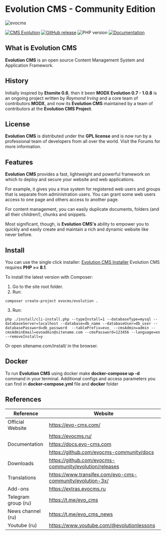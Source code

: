 # Evolution CMS - Community Edition

![evocms](https://user-images.githubusercontent.com/523389/167645693-694ca1c1-fb53-45d5-aa63-e3d8c5e1cc84.jpg)

[![CMS Evolution](https://img.shields.io/badge/CMS-Evolution-brightgreen.svg)](https://github.com/evocms-community/evolution) [![GitHub release](https://img.shields.io/github/release/evocms-community/evolution.svg)](https://github.com/evocms-community/evolution/releases) ![PHP version](https://img.shields.io/badge/PHP->=v8.1-green.svg?php=8.1) [![Documentation](https://img.shields.io/badge/Documentation-processed-orange.svg)](https://github.com/evocms-community/docs/)


## What is Evolution CMS
**Evolution CMS** is an open source Content Management System and Application Framework.

## History
Initially inspired by **Etomite 0.6**, then it been **MODX Evolution 0.7 - 1.0.8** is an ongoing project written by *Raymond Irving* and a core team of contributors **MODX**, and now its **Evolution CMS** maintained by a team of contributors at the **Evolution CMS Project**.

## License
**Evolution CMS** is distributed under the **GPL license** and is now run by a professional team of developers from all over the world. Visit the Forums for more information.

## Features
**Evolution CMS** provides a fast, lightweight and powerful framework on which to deploy and secure your website and web applications.

For example, it gives you a true system for registered web users and groups that is separate from administration users. You can grant some web users access to one page and others access to another page.

For content management, you can easily duplicate documents, folders (and all their children!), chunks and snippets.

Most significant, though, is **Evolution CMS's** ability to empower you to quickly and easily create and maintain a rich and dynamic website like never before.

## Install
You can use the single click installer: [Evolution CMS Installer](https://github.com/evocms-community/installer)
Evolution CMS requires **PHP >= 8.1**.

To install the latest version with Composer:
1. Go to the site root folder.
2. Run:
```
composer create-project evocms/evolution .
```
3. Run:
```
php ./install/cli-install.php --typeInstall=1 --databaseType=mysql --databaseServer=localhost --database=db_name --databaseUser=db_user --databasePassword=db_password  --tablePrefix=evo_ --cmsAdmin=admin --cmsAdminEmail=evoadmin@sitename.com --cmsPassword=123456 --language=en --removeInstall=y
```
Or open sitename.com/install/ in the browser.

## Docker
To run **Evolution CMS** using docker make **docker-compose up -d** command in your terminal. Additional configs and access parameters you can find in **docker-compose.yml** file and **docker** folder 

## References
| Reference  | Website |
| ------------- | ------------- |
| Official Website | https://evo-cms.com/ |
| | https://evocms.ru/ |
| Documentation | https://docs.evo-cms.com |
| | https://github.com/evocms-community/docs |
| Downloads | https://github.com/evocms-community/evolution/releases |
| Translations | https://www.transifex.com/evo-cms-community/evolution-3x/ |
| Add-ons | https://extras.evocms.ru |
| Telegram group (ru) | https://t.me/evo_cms |
| News channel (ru) | https://t.me/evo_cms_news |
| Youtube (ru) | https://www.youtube.com/@evolutionlessons |
